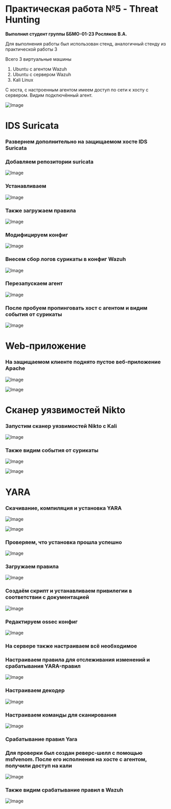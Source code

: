 # Практическая работа №5 - Threat Hunting

**Выполнил студент группы ББМО-01-23 Росляков В.А.**

Для выполнения работы был использован стенд, аналогичный стенду из практической работы 3

Всего 3 виртуальные машины
1) Ubuntu с агентом Wazuh
2) Ubuntu с сервером Wazuh
3) Kali Linux

С хоста, с настроенным агентом имеем доступ по сети к хосту с сервером. Видим подключённый агент.

![Image](https://github.com/user-attachments/assets/dd34bdc8-23f7-409a-a65f-4d991f423199)

# IDS Suricata

### Развернем дополнительно на защищаемом хосте IDS Suricata

### Добавляем репозитории suricata

![Image](https://github.com/user-attachments/assets/940f993e-b152-496a-b056-8603d0e3dbca)

### Устанавливаем

![Image](https://github.com/user-attachments/assets/4779693e-ff8e-4ab9-9aa1-a75e9cc8c7d5)

### Также загружаем правила

![Image](https://github.com/user-attachments/assets/905084e6-2224-4008-a2d2-9b25bb90d2a0)

### Модифицируем конфиг

![Image](https://github.com/user-attachments/assets/9a3df026-0d86-47ec-9b87-8fa2d269a8a1)

### Внесем сбор логов сурикаты в конфиг Wazuh

![Image](https://github.com/user-attachments/assets/6844d4d9-67da-43b9-a38f-9438710d7793)

### Перезапускаем агент

![Image](https://github.com/user-attachments/assets/c918350b-dbd9-4b6b-bbf8-5cc7fb27067f)

### После пробуем пропинговать хост с агентом и видим события от сурикаты

![Image](https://github.com/user-attachments/assets/8fa76ad1-f383-412f-9ea1-97d7fd83f5e0)

# Web-приложение

### На защищаемом клиенте поднято пустое веб-приложение Apache

![Image](https://github.com/user-attachments/assets/437af555-19d3-4a77-aa09-16b5358df243)

![Image](https://github.com/user-attachments/assets/b28744db-bc8f-4b4b-affb-5f430ff1ac48)

# Сканер уязвимостей Nikto

### Запустим сканер уязвимостей Nikto с Kali

![Image](https://github.com/user-attachments/assets/b4e1689c-2914-4453-a15d-062809d603a4)

### Также видим события от сурикаты

![Image](https://github.com/user-attachments/assets/801a0cf9-bb6f-4ed0-8ca6-3f67e06f3d93)

![Image](https://github.com/user-attachments/assets/57e6c02b-47d9-4450-9d72-80ebd76968b9)

# YARA

### Скачивание, компиляция и установка YARA

![Image](https://github.com/user-attachments/assets/02d903cd-6482-40e8-8f6b-22b9e43246ad)

![Image](https://github.com/user-attachments/assets/c912a9a3-8355-4c2b-ba3b-966d5d97169d)

### Проверяем, что установка прошла успешно

![Image](https://github.com/user-attachments/assets/9001a935-0a12-48a1-ab38-d6179a3c3f6e)

### Загружаем правила

![Image](https://github.com/user-attachments/assets/fdaa4311-2829-445b-89a3-c30a99e8a7ed)

### Создаём скрипт и устанавливаем привилегии в соответствии с документацией

![Image](https://github.com/user-attachments/assets/57de6dc8-7c36-403c-83f5-ef27479396a2)

### Редактируем ossec конфиг

![Image](https://github.com/user-attachments/assets/e67e432e-3d6c-40b6-9c8e-4c4db2054ccb)

### На сервере также настраиваем всё необходимое

### Настраиваем правила для отслеживания изменений и срабатывания YARA-правил

![Image](https://github.com/user-attachments/assets/49983872-dce4-497e-84c5-9d666a37e378)

### Настраиваем декодер

![Image](https://github.com/user-attachments/assets/b6e04b6e-e502-4b8b-8ad7-31c4e9f02036)

### Настраиваем команды для сканирования

![Image](https://github.com/user-attachments/assets/6caf1931-7e54-453e-a0eb-569a501a643c)

### Срабатывание правил Yara

### Для проверки был создан реверс-шелл с помощью msfvenom. После его исполнения на хосте с агентом, получили доступ на кали

![Image](https://github.com/user-attachments/assets/078b3f5a-7ad2-4664-a5fb-d59f65d79792)

### Также видим срабатывание правил в Wazuh

![Image](https://github.com/user-attachments/assets/d41eb1cc-ca62-4ce2-9ac7-0839e29db790)
